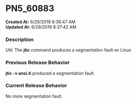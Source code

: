 # PN5_60883

**Created At:** 6/29/2019 8:36:47 AM  
**Updated At:** 6/29/2019 8:37:42 AM  


### Description

Util: The **jtic** command produces a segmentation fault on Linux



### Previous Release Behavior

**jtic -v ansi.ti** produced a segmentation fault.



### Current Release Behavior

No more segmentation fault.
